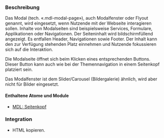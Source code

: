 ### Beschreibung
Das Modal (tech. «.mdl-modal-page»), auch Modalfenster oder Flyout genannt, wird eingesetzt, wenn Nutzende mit der Webseite interagieren sollen. Inhalte von Modalseiten sind beispielsweise Services, Formulare, Applikationen oder Navigationen. Der Seiteninhalt wird bildschirmfüllend angezeigt. Es entfallen Header, Navigationen sowie Footer.  Der Inhalt kann den zur Verfügung stehenden Platz einnehmen und Nutzende fokussieren sich auf die Interaktion. 

Die Modalseite öffnet sich beim Klicken eines entsprechenden Buttons. Dieser Button kann auch wie bei der Themennavigation in einem Seitenkopf platziert sein.

Das Modalfenster ist dem Slider/Carousel (Bildergalerie) ähnlich, wird aber nicht für Bilder eingesetzt.

#### Enthaltene Atome und Module
* <a href="../page_header/page_header.html">MDL: Seitenkopf</a>

### Integration
* HTML kopieren.
